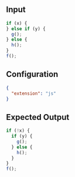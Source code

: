 
## Input
```javascript input
if (x) {
} else if (y) {
  g();
} else {
  h();
}
f();
```

## Configuration
```json configuration
{
  "extension": "js"
}
```

## Expected Output
```javascript expected output
if (!x) {
  if (y) {
    g();
  } else {
    h();
  }
}
f();
```
